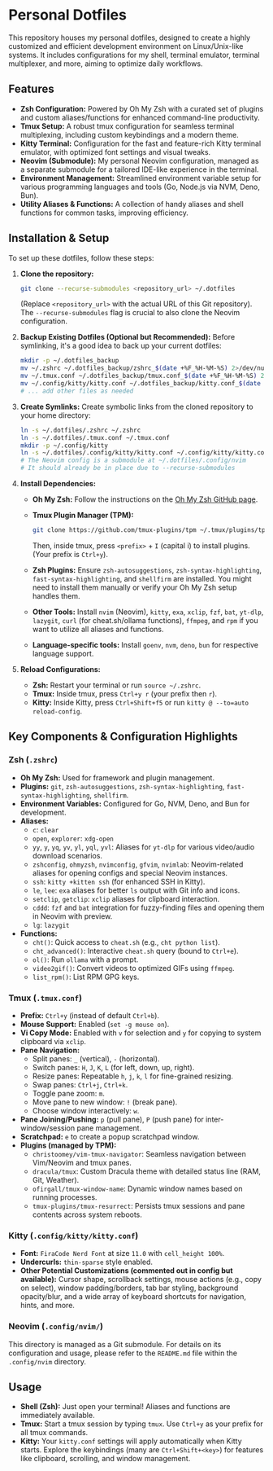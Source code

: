 # Personal Dotfiles

This repository houses my personal dotfiles, designed to create a highly customized and efficient
development environment on Linux/Unix-like systems. It includes configurations for my shell,
terminal emulator, terminal multiplexer, and more, aiming to optimize daily workflows.

## Features

- **Zsh Configuration:** Powered by Oh My Zsh with a curated set of plugins and custom
  aliases/functions for enhanced command-line productivity.
- **Tmux Setup:** A robust tmux configuration for seamless terminal multiplexing, including custom
  keybindings and a modern theme.
- **Kitty Terminal:** Configuration for the fast and feature-rich Kitty terminal emulator, with
  optimized font settings and visual tweaks.
- **Neovim (Submodule):** My personal Neovim configuration, managed as a separate submodule for a
  tailored IDE-like experience in the terminal.
- **Environment Management:** Streamlined environment variable setup for various programming
  languages and tools (Go, Node.js via NVM, Deno, Bun).
- **Utility Aliases & Functions:** A collection of handy aliases and shell functions for common
  tasks, improving efficiency.

## Installation & Setup

To set up these dotfiles, follow these steps:

1. **Clone the repository:**

   ```bash
   git clone --recurse-submodules <repository_url> ~/.dotfiles
   ```

   (Replace `<repository_url>` with the actual URL of this Git repository).
   The `--recurse-submodules` flag is crucial to also clone the Neovim configuration.

2. **Backup Existing Dotfiles (Optional but Recommended):**
   Before symlinking, it's a good idea to back up your current dotfiles:

   ```bash
   mkdir -p ~/.dotfiles_backup
   mv ~/.zshrc ~/.dotfiles_backup/zshrc_$(date +%F_%H-%M-%S) 2>/dev/null
   mv ~/.tmux.conf ~/.dotfiles_backup/tmux.conf_$(date +%F_%H-%M-%S) 2>/dev/null
   mv ~/.config/kitty/kitty.conf ~/.dotfiles_backup/kitty.conf_$(date +%F_%H-%M-%S) 2>/dev/null
   # ... add other files as needed
   ```

3. **Create Symlinks:**
   Create symbolic links from the cloned repository to your home directory:

   ```bash
   ln -s ~/.dotfiles/.zshrc ~/.zshrc
   ln -s ~/.dotfiles/.tmux.conf ~/.tmux.conf
   mkdir -p ~/.config/kitty
   ln -s ~/.dotfiles/.config/kitty/kitty.conf ~/.config/kitty/kitty.conf
   # The Neovim config is a submodule at ~/.dotfiles/.config/nvim
   # It should already be in place due to --recurse-submodules
   ```

4. **Install Dependencies:**

   - **Oh My Zsh:** Follow the instructions on the [Oh My Zsh GitHub page](https://ohmyz.sh/).
   - **Tmux Plugin Manager (TPM):**

     ```bash
     git clone https://github.com/tmux-plugins/tpm ~/.tmux/plugins/tpm
     ```

     Then, inside tmux, press `<prefix>` + `I` (capital i) to install plugins. (Your prefix is `Ctrl+y`).

   - **Zsh Plugins:** Ensure `zsh-autosuggestions`, `zsh-syntax-highlighting`,
     `fast-syntax-highlighting`, and `shellfirm` are installed. You might need to install them
     manually or verify your Oh My Zsh setup handles them.
   - **Other Tools:** Install `nvim` (Neovim), `kitty`, `exa`, `xclip`, `fzf`, `bat`, `yt-dlp`,
     `lazygit`, `curl` (for cheat.sh/ollama functions), `ffmpeg`, and `rpm` if you want to utilize all
     aliases and functions.
   - **Language-specific tools:** Install `goenv`, `nvm`, `deno`, `bun` for respective language
     support.

5. **Reload Configurations:**
   - **Zsh:** Restart your terminal or run `source ~/.zshrc`.
   - **Tmux:** Inside tmux, press `Ctrl+y r` (your prefix then `r`).
   - **Kitty:** Inside Kitty, press `Ctrl+Shift+f5` or run `kitty @ --to=auto reload-config`.

## Key Components & Configuration Highlights

### Zsh (`.zshrc`)

- **Oh My Zsh:** Used for framework and plugin management.
- **Plugins:** `git`, `zsh-autosuggestions`, `zsh-syntax-highlighting`, `fast-syntax-highlighting`,
  `shellfirm`.
- **Environment Variables:** Configured for Go, NVM, Deno, and Bun for development.
- **Aliases:**
  - `c`: `clear`
  - `open`, `explorer`: `xdg-open`
  - `yy`, `y`, `yq`, `yv`, `yl`, `yql`, `yvl`: Aliases for `yt-dlp` for various video/audio download
    scenarios.
  - `zshconfig`, `ohmyzsh`, `nvimconfig`, `gfvim`, `nvimlab`: Neovim-related aliases for opening
    configs and special Neovim instances.
  - `ssh`: `kitty +kitten ssh` (for enhanced SSH in Kitty).
  - `le`, `lee`: `exa` aliases for better `ls` output with Git info and icons.
  - `setclip`, `getclip`: `xclip` aliases for clipboard interaction.
  - `cddd`: `fzf` and `bat` integration for fuzzy-finding files and opening them in Neovim with
    preview.
  - `lg`: `lazygit`
- **Functions:**
  - `cht()`: Quick access to `cheat.sh` (e.g., `cht python list`).
  - `cht_advanced()`: Interactive `cheat.sh` query (bound to `Ctrl+e`).
  - `ol()`: Run `ollama` with a prompt.
  - `video2gif()`: Convert videos to optimized GIFs using `ffmpeg`.
  - `list_rpm()`: List RPM GPG keys.

### Tmux (`.tmux.conf`)

- **Prefix:** `Ctrl+y` (instead of default `Ctrl+b`).
- **Mouse Support:** Enabled (`set -g mouse on`).
- **Vi Copy Mode:** Enabled with `v` for selection and `y` for copying to system clipboard via
  `xclip`.
- **Pane Navigation:**
  - Split panes: `_` (vertical), `-` (horizontal).
  - Switch panes: `H`, `J`, `K`, `L` (for left, down, up, right).
  - Resize panes: Repeatable `h`, `j`, `k`, `l` for fine-grained resizing.
  - Swap panes: `Ctrl+j`, `Ctrl+k`.
  - Toggle pane zoom: `m`.
  - Move pane to new window: `!` (break pane).
  - Choose window interactively: `w`.
- **Pane Joining/Pushing:** `p` (pull pane), `P` (push pane) for inter-window/session pane
  management.
- **Scratchpad:** `e` to create a popup scratchpad window.
- **Plugins (managed by TPM):**
  - `christoomey/vim-tmux-navigator`: Seamless navigation between Vim/Neovim and tmux panes.
  - `dracula/tmux`: Custom Dracula theme with detailed status line (RAM, Git, Weather).
  - `ofirgall/tmux-window-name`: Dynamic window names based on running processes.
  - `tmux-plugins/tmux-resurrect`: Persists tmux sessions and pane contents across system reboots.

### Kitty (`.config/kitty/kitty.conf`)

- **Font:** `FiraCode Nerd Font` at size `11.0` with `cell_height 100%`.
- **Undercurls:** `thin-sparse` style enabled.
- **Other Potential Customizations (commented out in config but available):** Cursor shape,
  scrollback settings, mouse actions (e.g., copy on select), window padding/borders, tab bar styling,
  background opacity/blur, and a wide array of keyboard shortcuts for navigation, hints, and more.

### Neovim (`.config/nvim/`)

This directory is managed as a Git submodule. For details on its configuration and usage, please
refer to the `README.md` file within the `.config/nvim` directory.

## Usage

- **Shell (Zsh):** Just open your terminal! Aliases and functions are immediately available.
- **Tmux:** Start a tmux session by typing `tmux`. Use `Ctrl+y` as your prefix for all tmux
  commands.
- **Kitty:** Your `kitty.conf` settings will apply automatically when Kitty starts. Explore the
  keybindings (many are `Ctrl+Shift+<key>`) for features like clipboard, scrolling, and window
  management.
